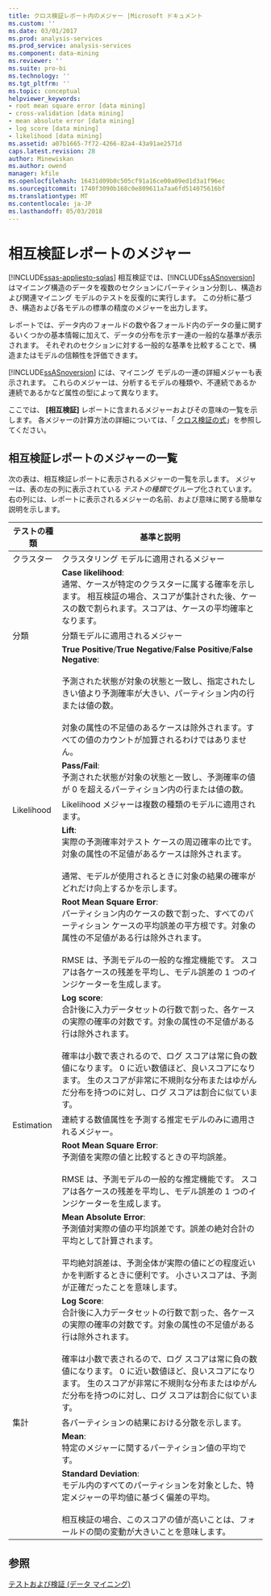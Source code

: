 ```yaml
---
title: クロス検証レポート内のメジャー |Microsoft ドキュメント
ms.custom: ''
ms.date: 03/01/2017
ms.prod: analysis-services
ms.prod_service: analysis-services
ms.component: data-mining
ms.reviewer: ''
ms.suite: pro-bi
ms.technology: ''
ms.tgt_pltfrm: ''
ms.topic: conceptual
helpviewer_keywords:
- root mean square error [data mining]
- cross-validation [data mining]
- mean absolute error [data mining]
- log score [data mining]
- likelihood [data mining]
ms.assetid: a07b1665-7f72-4266-82a4-43a91ae2571d
caps.latest.revision: 28
author: Minewiskan
ms.author: owend
manager: kfile
ms.openlocfilehash: 16431d09b0c505cf91a16ce00a09ed1d3a1f96ec
ms.sourcegitcommit: 1740f3090b168c0e809611a7aa6fd514075616bf
ms.translationtype: MT
ms.contentlocale: ja-JP
ms.lasthandoff: 05/03/2018
---
```

# <a name="measures-in-the-cross-validation-report"></a>相互検証レポートのメジャー
[!INCLUDE[ssas-appliesto-sqlas](../../includes/ssas-appliesto-sqlas.md)]
  相互検証では、[!INCLUDE[ssASnoversion](../../includes/ssasnoversion-md.md)] はマイニング構造のデータを複数のセクションにパーティション分割し、構造および関連マイニング モデルのテストを反復的に実行します。 この分析に基づき、構造および各モデルの標準の精度のメジャーを出力します。  
  
 レポートでは、データ内のフォールドの数や各フォールド内のデータの量に関するいくつかの基本情報に加えて、データの分布を示す一連の一般的な基準が表示されます。 それぞれのセクションに対する一般的な基準を比較することで、構造またはモデルの信頼性を評価できます。  
  
 [!INCLUDE[ssASnoversion](../../includes/ssasnoversion-md.md)] には、マイニング モデルの一連の詳細メジャーも表示されます。 これらのメジャーは、分析するモデルの種類や、不連続であるか連続であるかなど属性の型によって異なります。  
  
 ここでは、 **[相互検証]** レポートに含まれるメジャーおよびその意味の一覧を示します。 各メジャーの計算方法の詳細については、「 [クロス検証の式](../../analysis-services/data-mining/cross-validation-formulas.md)」を参照してください。  
  
## <a name="list-of-measures-in-the-cross-validation-report"></a>相互検証レポートのメジャーの一覧  
 次の表は、相互検証レポートに表示されるメジャーの一覧を示します。 メジャーは、表の左の列に表示されている *テストの種類*でグループ化されています。 右の列には、レポートに表示されるメジャーの名前、および意味に関する簡単な説明を示します。  
  
|テストの種類|基準と説明|  
|---------------|-------------------------------|  
|クラスター|クラスタリング モデルに適用されるメジャー|  
||**Case likelihood**:<br />                      通常、ケースが特定のクラスターに属する確率を示します。 相互検証の場合、スコアが集計された後、ケースの数で割られます。スコアは、ケースの平均確率となります。|  
|分類|分類モデルに適用されるメジャー|  
||**True Positive**/**True Negative**/**False Positive**/**False Negative**:<br /><br /> 予測された状態が対象の状態と一致し、指定されたしきい値より予測確率が大きい、パーティション内の行または値の数。<br /><br /> 対象の属性の不足値のあるケースは除外されます。すべての値のカウントが加算されるわけではありません。|  
||**Pass/Fail**:<br />                      予測された状態が対象の状態と一致し、予測確率の値が 0 を超えるパーティション内の行または値の数。|  
|Likelihood|Likelihood メジャーは複数の種類のモデルに適用されます。|  
||**Lift**:<br />                      実際の予測確率対テスト ケースの周辺確率の比です。 対象の属性の不足値があるケースは除外されます。<br /><br /> 通常、モデルが使用されるときに対象の結果の確率がどれだけ向上するかを示します。|  
||**Root Mean Square Error**:<br />                      パーティション内のケースの数で割った、すべてのパーティション ケースの平均誤差の平方根です。対象の属性の不足値がある行は除外されます。<br /><br /> RMSE は、予測モデルの一般的な推定機能です。 スコアは各ケースの残差を平均し、モデル誤差の 1 つのインジケーターを生成します。|  
||**Log score**:<br />                      合計後に入力データセットの行数で割った、各ケースの実際の確率の対数です。対象の属性の不足値がある行は除外されます。<br /><br /> 確率は小数で表されるので、ログ スコアは常に負の数値になります。 0 に近い数値ほど、良いスコアになります。 生のスコアが非常に不規則な分布またはゆがんだ分布を持つのに対し、ログ スコアは割合に似ています。|  
|Estimation|連続する数値属性を予測する推定モデルのみに適用されるメジャー。|  
||**Root Mean Square Error**:<br />                      予測値を実際の値と比較するときの平均誤差。<br /><br /> RMSE は、予測モデルの一般的な推定機能です。 スコアは各ケースの残差を平均し、モデル誤差の 1 つのインジケーターを生成します。|  
||**Mean Absolute Error**:<br />                      予測値対実際の値の平均誤差です。誤差の絶対合計の平均として計算されます。<br /><br /> 平均絶対誤差は、予測全体が実際の値にどの程度近いかを判断するときに便利です。 小さいスコアは、予測が正確だったことを意味します。|  
||**Log Score**:<br />                      合計後に入力データセットの行数で割った、各ケースの実際の確率の対数です。対象の属性の不足値がある行は除外されます。<br /><br /> 確率は小数で表されるので、ログ スコアは常に負の数値になります。 0 に近い数値ほど、良いスコアになります。 生のスコアが非常に不規則な分布またはゆがんだ分布を持つのに対し、ログ スコアは割合に似ています。|  
|集計|各パーティションの結果における分散を示します。|  
||**Mean**:<br />                      特定のメジャーに関するパーティション値の平均です。|  
||**Standard Deviation**:<br />                      モデル内のすべてのパーティションを対象とした、特定メジャーの平均値に基づく偏差の平均。<br /><br /> 相互検証の場合、このスコアの値が高いことは、フォールドの間の変動が大きいことを意味します。|  
  
## <a name="see-also"></a>参照  
 [テストおよび検証 &#40;データ マイニング&#41;](../../analysis-services/data-mining/testing-and-validation-data-mining.md)  
  
  
